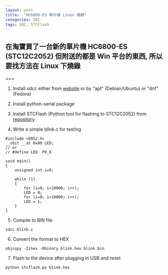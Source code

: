 ```yaml
---
layout: post
title:  "HC6800-ES 單片機 Linux 燒錄"
categories: SBC
tags: SBC, STCFlash
---
```

## 在淘寶買了一台新的單片機 HC6800-ES (STC12C2052) 但附送的都是 Win 平台的東西, 所以要找方法在 Linux 下燒錄

===

1. Install sdcc either from [website][sdcc-website] or by "apt" (Debian/Ubuntu) or "dnf" (Fedora)

2. Install python-serial package

3. Install STCFlash (Python tool for flashing to STC12C2052) from [repository][stcflash-repo]

4. Write a simple blink.c for testing

```
#include <8052.h>
__sbit __at 0x80 LED;
// or
// #define LED  P0_0

void main()
{
    unsigned int i=0;

    while (1)
    {
        for (i=0; i<10000; i++);
        LED = 0;
        for (i=0; i<10000; i++);
        LED = 1;
    }
}
```

5. Compile to BIN file

```
sdcc blink.c 
```

6. Convert the format to HEX

```
objcopy -Iihex -Obinary blink.hex blink.bin
```

7. Flash to the device after plugging in USB and reset

```
python stcflash.py blink.hex
```

[stcflash-repo]: https://github.com/laborer/stcflash
[sdcc-website]: http://sdcc.sourceforge.net/
